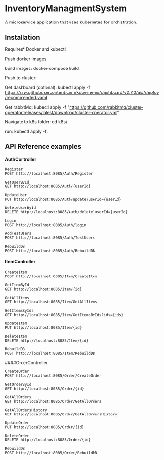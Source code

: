 
# InventoryManagmentSystem

A microservice application that uses kubernetes for orchistration.



## Installation

Requires* Docker and kubectl

Push docker images:

build images: docker-compose build

Push to cluster:

Get dashboard (optional): kubectl apply -f https://raw.githubusercontent.com/kubernetes/dashboard/v2.7.0/aio/deploy/recommended.yaml

Get rabbitMq: kubectl apply -f "https://github.com/rabbitmq/cluster-operator/releases/latest/download/cluster-operator.yml"

Navigate to k8s folder: cd k8s/

run: kubectl apply -f .


    
## API Reference examples

#### AuthController

```
Register
POST http://localhost:8085/Auth/Register

GetUserById
GET http://localhost:8085/Auth/{userId}

UpdateUser
PUT http://localhost:8085/Auth/update?userId={userId}

DeleteUserById
DELETE http://localhost:8085/Auth/delete?userId={userId}

Login
POST http://localhost:8085/Auth/login

AddTestUsers
POST http://localhost:8085/Auth/TestUsers

RebuildDB
POST http://localhost:8085/Auth/RebuildDB
```
#### ItemController
```
CreateItem
POST http://localhost:8085/Item/CreateItem

GetItemById
GET http://localhost:8085/Item/{id}

GetAllItems
GET http://localhost:8085/Item/GetAllItems

GetItemsByIds
GET http://localhost:8085/Item/GetItemsByIds?ids={ids}

UpdateItem
PUT http://localhost:8085/Item/{id}

DeleteItem
DELETE http://localhost:8085/Item/{id}

RebuildDB
POST http://localhost:8085/Item/RebuildDB
```

####OrderController
```
CreateOrder
POST http://localhost:8085/Order/CreateOrder

GetOrderById
GET http://localhost:8085/Order/{id}

GetAllOrders
GET http://localhost:8085/Order/GetAllOrders

GetAllOrdersHistory
GET http://localhost:8085/Order/GetAllOrdersHistory

UpdateOrder
PUT http://localhost:8085/Order/{id}

DeleteOrder
DELETE http://localhost:8085/Order/{id}

RebuildDB
POST http://localhost:8085/Order/RebuildDB
```






